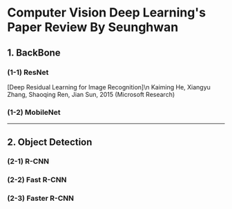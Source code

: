 Computer Vision Deep Learning's Paper Review By Seunghwan
=============

## 1. BackBone

### (1-1) ResNet
[Deep Residual Learning for Image Recognition]\n
Kaiming He, Xiangyu Zhang, Shaoqing Ren,  Jian Sun, 2015 (Microsoft Research)

### (1-2) MobileNet

---------------------------------------
## 2. Object Detection

### (2-1) R-CNN

### (2-2) Fast R-CNN

### (2-3) Faster R-CNN

